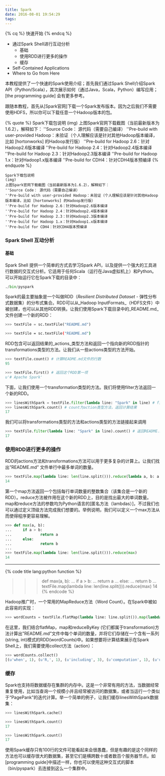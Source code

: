 ```yaml
---
title: Spark
date: 2016-08-01 19:54:29
tags:
---
```

<!-- # 快速开始 -->
{% cq %} 快速开始 {% endcq %}

- 通过Spark Shell进行互动分析
    - 基础
    - 使用RDD进行更多的操作
    - 缓存
- Self-Contained Applications
- Where to Go from Here

<!-- more -->

本教程提供了一个快速的Spark使用介绍；首先我们通过Spark Shell介绍Spark API（Python/Scala），其次展示如何（通过Java，Scala，Python）编写应用；[the programming guide]  会有更多参考。

跟随本教程，首先从[Spark官网]下载一个Spark发布版本。因为之后我们不需要使用HDFS，所以你可以下载任意一个Hadoop版本的包。

{% quote %}
Spark下载包说明
(img)
上图Spark官网下载截图（当前最新版本为1.6.2），解释如下：
''Source Code： 源代码（需要自己编译）
''Pre-build with user-provided Hadoop：未验证（个人理解应该是针对其他Hadoop版本编译，比如 [hortonworks] 的Hadoop发行版）
''Pre-build for Hadoop 2.6：针对Hadoop2.6版本编译
''Pre-build for Hadoop 2.4：针对Hadoop2.4版本编译
''Pre-build for Hadoop 2.3：针对Hadoop2.3版本编译
''Pre-build for Hadoop 1.x：针对Hadoop1.x版本编译
''Pre-build for CDH4：针对CDH4版本预编译
{% endquote %}

```blockquote 
Spark下载包说明
(img)
上图Spark官网下载截图（当前最新版本为1.6.2），解释如下：
''Source Code： 源代码（需要自己编译）
''Pre-build with user-provided Hadoop：未验证（个人理解应该是针对其他Hadoop版本编译，比如 [hortonworks] 的Hadoop发行版）
''Pre-build for Hadoop 2.6：针对Hadoop2.6版本编译
''Pre-build for Hadoop 2.4：针对Hadoop2.4版本编译
''Pre-build for Hadoop 2.3：针对Hadoop2.3版本编译
''Pre-build for Hadoop 1.x：针对Hadoop1.x版本编译
''Pre-build for CDH4：针对CDH4版本预编译
```

### Spark Shell 互动分析
#### 基础
Spark Shell 提供一个简单的方式去学习Spark API，以及提供一个强大的工具进行数据的交互式分析。它适用于任何Scala（运行在Java虚拟机上）和Python。可以开始运行它在Spark下载的目录中：
``` python
./bin/pyspark
```
Spark的最主要抽象是一个叫做RDD（_Resilient Distributed Dataset_ - 弹性分布式数据集）的分布式集合。RDD可以从_Hadoop InputFormats_（HDFS文件）中被创建，也可以从其他RDD转换。让我们使用Spark下载目录中的_README.md_文件创建一个新的RDD：
``` py
>>> textFile = sc.textFile("README.md")
```
``` bash
>>> textFile = sc.textFile("README.md")
```
RDD包含可以返回结果的_actions_类型方法和返回一个指向新的RDD指针的transformations类型的方法。让我们从一些actions类型的方法开始。
``` python
>>> textFile.count() # 计算README.md文件的行数
95 

>>> textFile.first() # 返回这个RDD第一项
u'# Apache Spark'
```
下面，让我们使用一个transformation类型的方法。我们将使用filter方法返回一个新的RDD。
``` python
>>> linesWithSpark = textFile.filter(lambda line: "Spark" in line) # filter为transformation类型方法，返回一个新的RDD
>>> linesWithSpark.count() # count为action类型方法，返回计算结果
17
```
我们可以将transformations类型的方法和actions类型的方法链接起来调用
``` python
>>> textFile.filter(lambda line: "Spark" in line).count() # 返回README.md中多少行中出现"Spark"关键字
17
```
### 使用RDD进行更多的操作
RDD的actions方法和transformations方法可以用于更多复杂的计算上。让我们找出”README.md” 文件单行中最多单词的数量。
``` python
>>> textFile.map(lambda line: len(line.split())).reduce(lambda a, b: a if (a > b) else b) # 找到单行中最多单词的数量
14
```
第一个map方法返回一个包括每行单词数量的整数集合（该集合是一个新的RDD）。reduce方法被作用在这个新的RDD上，目的是找出最大的单词数量。map和reduce方法的参数均为Python语言的[匿名方法（lambdas）]，不过我们也可以通过定义顶级方法完成我们想要的。举例说明，我们可以定义一个max方法从而使得程序更容易理解。
```python
>>> def max(a, b):
...     if a > b:
...             return a
...     else:
...             return b
... 
>>> textFile.map(lambda line: len(line.split())).reduce(max)
14
```
---
{% code title lang:python function %}
>>> def max(a, b):
...     if a > b:
...             return a
...     else:
...             return b
... 
>>> textFile.map(lambda line: len(line.split())).reduce(max)
14
{% endcode %}

Hadoop推广时，一个常用的MapReduce方法（Word Count）。在Spark中被如此容易的实现：
``` python
>>> wordCounts = textFile.flatMap(lambda line: line.split()).map(lambda word: (word, 1)).reduceByKey(lambda a, b: a+b) # 计算 Word Count
```
在这里，我们结合flatMap，map和reduceByKey (它们都属于transformation)方法计算出”README.md”文件中每个单词的数量，并将它们存储在一个含有一系列(string, int)模式的RDD(wordCounts)中。如果想要将计算结果展示在Spark Shell上，我们需要使用collect方法（action）：
``` python
>>> wordCounts.collect()
[(u'when', 1), (u'R,', 1), (u'including', 3), (u'computation', 1), (u'using:', 1), (u'guidance', 2), ...]
```
### 缓存
Spark也支持将数据缓存在集群的内存中。这是一个非常有用的方法，当数据经常重复使用，比如当查询一个规模小并且经常被访问的数据集，或者当运行一个类似于“PagePank”的迭代计算。举一个简单的例子，让我们缓存linesWithSpark数据集：
``` python
>>> linesWithSpark.cache()

>>> linesWithSpark.count()
17

>>> linesWithSpark.count()
17
```
使用Spark缓存只有100行的文件可能看起来会很愚蠢，但是有趣的是这个同样的方法也可以缓存很大的数据集，甚至它们是横跨数十或者数百个服务器节点。如[programming guide]中描述一样，你也可以使用这种交互式的脚本（bin/pyspark）去连接到这么一个集群中。

